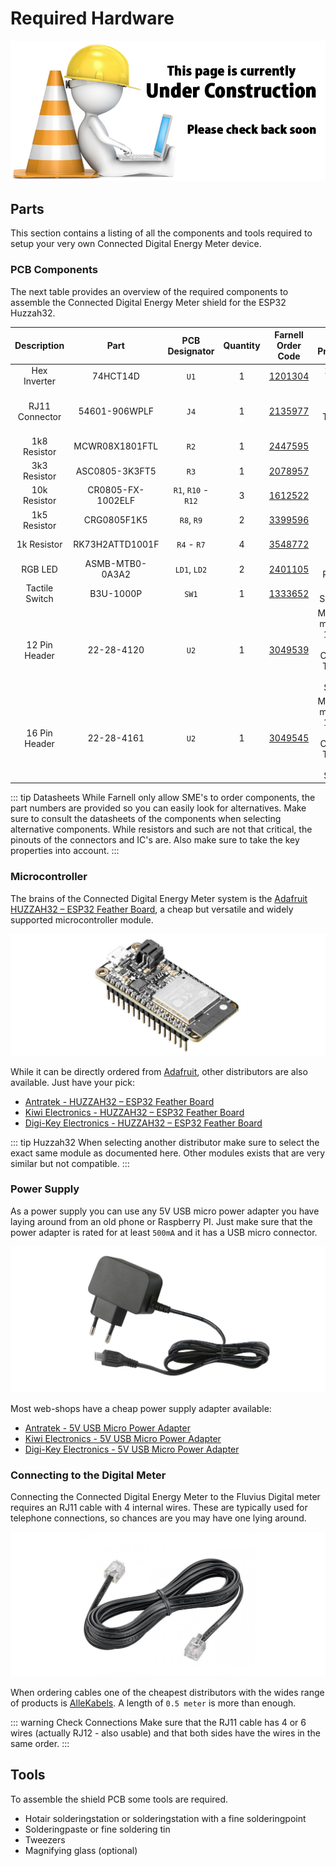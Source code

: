 # Required Hardware

![UNDER CONSTRUCTION](./images/underconstruction.jpg)

<!-- TODO - Add a picture here of all the components layed out -->

## Parts

This section contains a listing of all the components and tools required to setup your very own Connected Digital Energy Meter device.

### PCB Components

The next table provides an overview of the required components to assemble the Connected Digital Energy Meter shield for the ESP32 Huzzah32.

| Description | Part | PCB Designator | Quantity | Farnell Order Code | Key Properties |
| :---: | :---: |  :---: |  :---: |  :---: |  :---: |
| Hex Inverter | 74HCT14D | `U1` | 1 | [1201304](https://be.farnell.com/nexperia/74hct14d/74hct-cmos-smd-74hct14-soic14/dp/1201304) | 14 Pins SOIC |
| RJ11 Connector | 54601-906WPLF | `J4` | 1 | [2135977](https://be.farnell.com/amphenol-icc-fci/54601-906wplf/modular-jack-tht-r-a-rj12-6p6c/dp/2135977) | Right Angle, Through Hole |
| 1k8 Resistor | MCWR08X1801FTL | `R2` | 1 | [2447595](https://be.farnell.com/multicomp/mcwr08x1801ftl/res-1k8-1-0-125w-0805-thick-film/dp/2447595) | SMD 0805 |
| 3k3 Resistor | ASC0805-3K3FT5 | `R3` | 1 | [2078957](https://be.farnell.com/tt-electronics-welwyn/asc0805-3k3ft5/res-3k3-1-0-125w-0805-thick-film/dp/2078957) | SMD 0805 |
| 10k Resistor | CR0805-FX-1002ELF | `R1`, `R10` - `R12` | 3 | [1612522](https://be.farnell.com/bourns/cr0805-fx-1002elf/res-10k-1-0-125w-0805-thick-film/dp/1612522) | SMD 0805 |
| 1k5 Resistor | CRG0805F1K5 | `R8`, `R9` | 2 | [3399596](https://be.farnell.com/neohm-te-connectivity/crg0805f1k5/res-1k5-1-0-125w-0805-thick-film/dp/3399596) | SMD 0805 |
| 1k Resistor | RK73H2ATTD1001F | `R4` - `R7` | 4 | [3548772](https://be.farnell.com/webapp/wcs/stores/servlet/ProductDisplay?catalogId=15001&langId=32&storeId=10154&urlLangId=32&productId=268867943) | SMD 0805 |
| RGB LED | ASMB-MTB0-0A3A2 | `LD1`, `LD2` | 2 | [2401105](https://be.farnell.com/broadcom-limited/asmb-mtb0-0a3a2/led-hb-rgb-0-09w-plcc-4/dp/2401105) | SMD, PLCC-4 |
| Tactile Switch | B3U-1000P | `SW1` | 1 | [1333652](https://be.farnell.com/omron/b3u-1000p/switch-spst-no-0-05a-12v-smd/dp/1333652) | SMD, SPST-NO |
| 12 Pin Header | 22-28-4120 | `U2` | 1 | [3049539](https://be.farnell.com/molex/22-28-4120/connector-header-12pos-1row-2/dp/3049539) | Male, 2.54 mm Pitch, 1 Rows, 12 Contacts, Through Hole Straight |
| 16 Pin Header | 22-28-4161 | `U2` | 1 | [3049545](https://be.farnell.com/molex/22-28-4161/connector-header-16pos-1row-2/dp/3049545) | Male, 2.54 mm Pitch, 1 Rows, 16 Contacts, Through Hole Straight |

::: tip Datasheets
While Farnell only allow SME's to order components, the part numbers are provided so you can easily look for alternatives. Make sure to consult the datasheets of the components when selecting alternative components. While resistors and such are not that critical, the pinouts of the connectors and IC's are. Also make sure to take the key properties into account.
:::

<!-- TODO - Provide another alternative ? GOTRON https://www.gotron.be/ ?-->

### Microcontroller

The brains of the Connected Digital Energy Meter system is the [Adafruit HUZZAH32 – ESP32 Feather Board](https://www.adafruit.com/product/3405), a cheap but versatile and widely supported microcontroller module.

![Adafruit HUZZAH32 – ESP32 Feather Board](./images/esp32_huzzah32.jpg)

While it can be directly ordered from [Adafruit](https://www.adafruit.com/product/3405), other distributors are also available. Just have your pick:

* [Antratek - HUZZAH32 – ESP32 Feather Board](https://www.antratek.be/huzzah32-esp32-feather-board)
* [Kiwi Electronics - HUZZAH32 – ESP32 Feather Board](https://www.kiwi-electronics.nl/adafruit-huzzah32-esp32-feather-board)
* [Digi-Key Electronics - HUZZAH32 – ESP32 Feather Board](https://www.digikey.be/product-detail/en/adafruit-industries-llc/3405/1528-2181-ND/7244967)

::: tip Huzzah32
When selecting another distributor make sure to select the exact same module as documented here. Other modules exists that are very similar but not compatible.
:::

### Power Supply

As a power supply you can use any 5V USB micro power adapter you have laying around from an old phone or Raspberry PI. Just make sure that the power adapter is rated for at least `500mA` and it has a USB micro connector.

![5V USB Micro Power Adapter](./images/power_supply.jpg)

Most web-shops have a cheap power supply adapter available:

* [Antratek - 5V USB Micro Power Adapter](https://www.antratek.be/microusb-adapter-5v-2a)
* [Kiwi Electronics - 5V USB Micro Power Adapter](https://www.kiwi-electronics.nl/raspberry-pi-voeding-5-1v-2-5a-wit-eu-uk-us-au-plug)
* [Digi-Key Electronics - 5V USB Micro Power Adapter](https://www.digikey.be/product-detail/en/cui-inc/SWI3-5-E-MUB/102-4481-ND/7784532)

### Connecting to the Digital Meter

Connecting the Connected Digital Energy Meter to the Fluvius Digital meter requires an RJ11 cable with 4 internal wires. These are typically used for telephone connections, so chances are you may have one lying around.

![RJ11 Cable](./images/rj11_cable.jpg)

When ordering cables one of the cheapest distributors with the wides range of products is [AlleKabels](https://www.allekabels.nl/rj11-kabel/7399/1377759/rj11-kabel.html). A length of `0.5 meter` is more than enough.

::: warning Check Connections
Make sure that the RJ11 cable has 4 or 6 wires (actually RJ12 - also usable) and that both sides have the wires in the same order.
:::

## Tools

To assemble the shield PCB some tools are required. 

* Hotair solderingstation or solderingstation with a fine solderingpoint
* Solderingpaste or fine soldering tin
* Tweezers
* Magnifying glass (optional)
